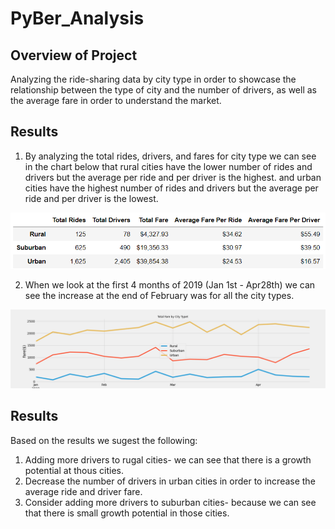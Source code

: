 # PyBer_Analysis

## Overview of Project
Analyzing the ride-sharing data by city type in order to showcase the relationship between the type of city and the number of drivers, as well as the average fare in order to understand the market.  
 
## Results
1. By analyzing the total rides, drivers, and fares for city type we can see in the chart below that rural cities have the lower number of rides and drivers but the average per ride and per driver is the highest. and urban cities have the highest number of rides and drivers but the average per ride and per driver is the lowest.

 ![pyber_summary_df.png](analysis/pyber_summary_df.png)

2. When we look at the first 4 months of 2019 (Jan 1st - Apr28th) we can see the increase at the end of February was for all the city types. 

 ![PyBer_fare_summary.png](analysis/PyBer_fare_summary.png)

## Results
Based on the results we sugest the following:
1. Adding more drivers to rugal cities-  we can see that there is a growth potential at thous cities.
2. Decrease the number of drivers in urban cities in order to increase the average ride and driver fare.
3. Consider adding more drivers to suburban cities- because we can see that there is small growth potential in those cities.




